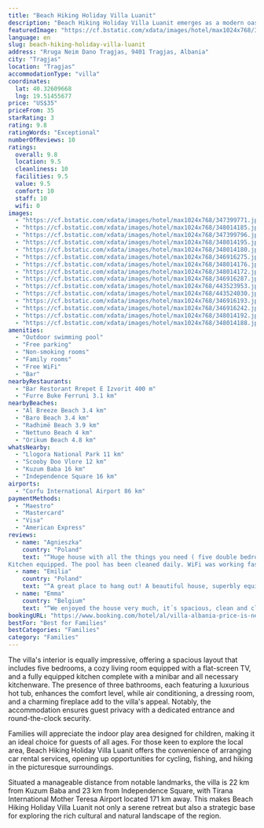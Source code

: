 ```yaml
---
title: "Beach Hiking Holiday Villa Luanit"
description: "Beach Hiking Holiday Villa Luanit emerges as a modern oasis in Tragjas, boasting a comprehensive renovation that has transformed it into a prime destination for travelers seeking both relaxation and adventure."
featuredImage: "https://cf.bstatic.com/xdata/images/hotel/max1024x768/347399771.jpg?k=39ffe61cdd2f04deaf4325131f8ecc302413c0e66a99aab276a15a6314147bc1&o=&hp=1"
language: en
slug: beach-hiking-holiday-villa-luanit
address: "Rruga Neim Dano Tragjas, 9401 Tragjas, Albania"
city: "Tragjas"
location: "Tragjas"
accommodationType: "villa"
coordinates:
  lat: 40.32609668
  lng: 19.51455677
price: "US$35"
priceFrom: 35
starRating: 3
rating: 9.8
ratingWords: "Exceptional"
numberOfReviews: 10
ratings:
  overall: 9.8
  location: 9.5
  cleanliness: 10
  facilities: 9.5
  value: 9.5
  comfort: 10
  staff: 10
  wifi: 0
images:
  - "https://cf.bstatic.com/xdata/images/hotel/max1024x768/347399771.jpg?k=39ffe61cdd2f04deaf4325131f8ecc302413c0e66a99aab276a15a6314147bc1&o=&hp=1"
  - "https://cf.bstatic.com/xdata/images/hotel/max1024x768/348014185.jpg?k=4922771ef92fb2aefd4452c09691534918c1748edda824d3b63b367695b7dc86&o=&hp=1"
  - "https://cf.bstatic.com/xdata/images/hotel/max1024x768/347399796.jpg?k=8735079666fa9bdc0b31511bd030bbfb9a67ae3cddbca41b3814635674709fb9&o=&hp=1"
  - "https://cf.bstatic.com/xdata/images/hotel/max1024x768/348014195.jpg?k=33a97619e71b06f1fa1f066487fac884e1b6323d02a11314cfe1ebd60ac39c25&o=&hp=1"
  - "https://cf.bstatic.com/xdata/images/hotel/max1024x768/348014180.jpg?k=2c647711d9f577a24b18a20740c5de1bcc84a5e8a46798f4087854d8fcfbcb84&o=&hp=1"
  - "https://cf.bstatic.com/xdata/images/hotel/max1024x768/346916275.jpg?k=f5219c52894d7d4bb6c93cbc869932accb4d451befbe23e94a58a8e987c1dc14&o=&hp=1"
  - "https://cf.bstatic.com/xdata/images/hotel/max1024x768/348014176.jpg?k=b7594613f73cba3a09059ae668a65dfba7ae8ff166fe12574c0c3008389d3085&o=&hp=1"
  - "https://cf.bstatic.com/xdata/images/hotel/max1024x768/348014172.jpg?k=0ca486ffba72fb077278d109410f3e6361f0e3ed60f2c50fd32981fc91093126&o=&hp=1"
  - "https://cf.bstatic.com/xdata/images/hotel/max1024x768/346916287.jpg?k=28ec4533458b698187e56f9bb6768d8f5567b5613fda8a838d6d72179043c315&o=&hp=1"
  - "https://cf.bstatic.com/xdata/images/hotel/max1024x768/443523953.jpg?k=030f3ba34e26ad25044bc4d0f8dd4c5e1258ae9829ea0be55d7e72b687609f26&o=&hp=1"
  - "https://cf.bstatic.com/xdata/images/hotel/max1024x768/443524030.jpg?k=09fbcbbd1d1592084d20a16167c06b354ad5158d72c5ca3da935c59487b31f1d&o=&hp=1"
  - "https://cf.bstatic.com/xdata/images/hotel/max1024x768/346916193.jpg?k=21f7477233038e63cf3073bbbc43b09715e42cf4654d4e10aaa19e38aeb9a44c&o=&hp=1"
  - "https://cf.bstatic.com/xdata/images/hotel/max1024x768/346916242.jpg?k=15e6d0821c6417c58add9d50c91ee16c581a698bf9b4d1625cad9d8128901b53&o=&hp=1"
  - "https://cf.bstatic.com/xdata/images/hotel/max1024x768/348014192.jpg?k=a6dae4714333bb5109a556379ed4df804b5ac21a407f586fd7e42bb1df42780a&o=&hp=1"
  - "https://cf.bstatic.com/xdata/images/hotel/max1024x768/348014188.jpg?k=7e0052400b705c7a47aa24eab4b326bd8a0455f5a8b5987c41c31f00286b1f81&o=&hp=1"
amenities:
  - "Outdoor swimming pool"
  - "Free parking"
  - "Non-smoking rooms"
  - "Family rooms"
  - "Free WiFi"
  - "Bar"
nearbyRestaurants:
  - "Bar Restorant Rrepet E Izvorit 400 m"
  - "Furre Buke Ferruni 3.1 km"
nearbyBeaches:
  - "Al Breeze Beach 3.4 km"
  - "Baro Beach 3.4 km"
  - "Radhimë Beach 3.9 km"
  - "Nettuno Beach 4 km"
  - "Orikum Beach 4.8 km"
whatsNearby:
  - "Llogora National Park 11 km"
  - "Scooby Doo Vlore 12 km"
  - "Kuzum Baba 16 km"
  - "Independence Square 16 km"
airports:
  - "Corfu International Airport 86 km"
paymentMethods:
  - "Maestro"
  - "Mastercard"
  - "Visa"
  - "American Express"
reviews:
  - name: "Agnieszka"
    country: "Poland"
    text: "“Huge house with all the things you need ( five double bedrooms, three bathrooms). I am not sure how many balconies in total.... I guess 5-6 😅
Kitchen equipped. The pool has been cleaned daily. WiFi was working fast.”"
  - name: "Emilia"
    country: "Poland"
    text: "“A great place to hang out! A beautiful house, superbly equipped. A very nice host, I would recommend it to everyone and we hope to come back here again!”"
  - name: "Emma"
    country: "Belgium"
    text: "“We enjoyed the house very much, it´s spacious, clean and close to the beach ( 7 min drive). Our children enjoyed the large pool and little turtles in the garden. The best place we stayed during our 3 weeks in Albania. The host is also very...”"
bookingURL: "https://www.booking.com/hotel/al/villa-albania-price-is-negotiable.en-gb.html?aid=8035640"
bestFor: "Best for Families"
bestCategories: "Families"
category: "Families"
---
```


The villa's interior is equally impressive, offering a spacious layout that includes five bedrooms, a cozy living room equipped with a flat-screen TV, and a fully equipped kitchen complete with a minibar and all necessary kitchenware. The presence of three bathrooms, each featuring a luxurious hot tub, enhances the comfort level, while air conditioning, a dressing room, and a charming fireplace add to the villa's appeal. Notably, the accommodation ensures guest privacy with a dedicated entrance and round-the-clock security.

Families will appreciate the indoor play area designed for children, making it an ideal choice for guests of all ages. For those keen to explore the local area, Beach Hiking Holiday Villa Luanit offers the convenience of arranging car rental services, opening up opportunities for cycling, fishing, and hiking in the picturesque surroundings.

Situated a manageable distance from notable landmarks, the villa is 22 km from Kuzum Baba and 23 km from Independence Square, with Tirana International Mother Teresa Airport located 171 km away. This makes Beach Hiking Holiday Villa Luanit not only a serene retreat but also a strategic base for exploring the rich cultural and natural landscape of the region.